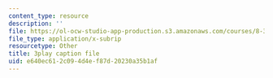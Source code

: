 ```yaml
---
content_type: resource
description: ''
file: https://ol-ocw-studio-app-production.s3.amazonaws.com/courses/8-334-statistical-mechanics-ii-statistical-physics-of-fields-spring-2014/e640ec612c094d4ef87d20230a35b1af_iecno1uInk8.srt
file_type: application/x-subrip
resourcetype: Other
title: 3play caption file
uid: e640ec61-2c09-4d4e-f87d-20230a35b1af
---
```

